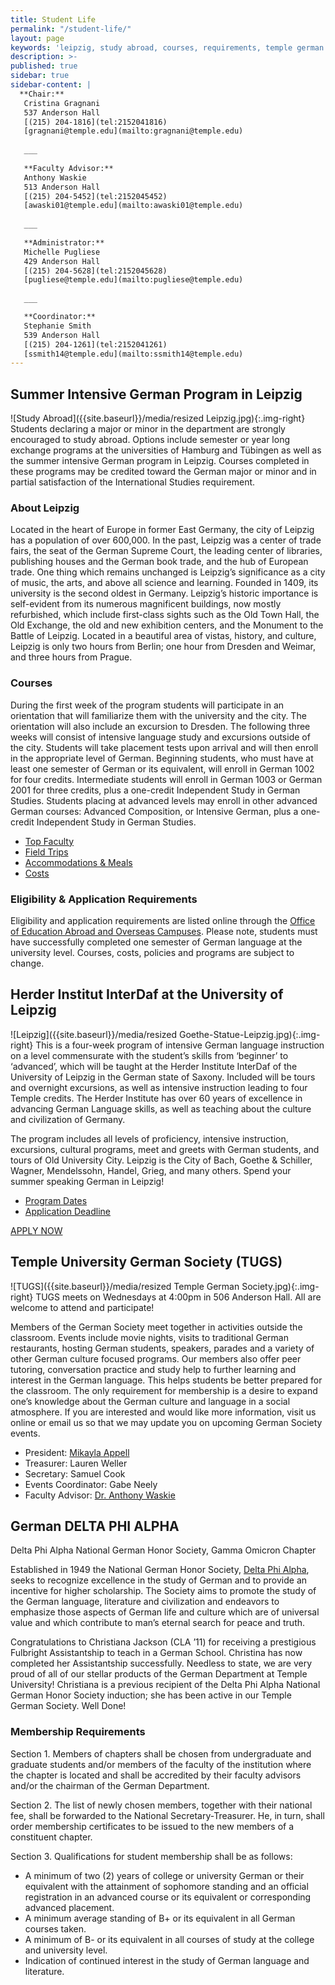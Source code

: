 ```yaml
---
title: Student Life
permalink: "/student-life/"
layout: page
keywords: 'leipzig, study abroad, courses, requirements, temple german society, delta phi alpha'
description: >- 
published: true
sidebar: true
sidebar-content: |
  **Chair:**  
   Cristina Gragnani  
   537 Anderson Hall  
   [(215) 204-1816](tel:2152041816)  
   [gragnani@temple.edu](mailto:gragnani@temple.edu)  
   
   ___
   
   **Faculty Advisor:**  
   Anthony Waskie  
   513 Anderson Hall   
   [(215) 204-5452](tel:2152045452)  
   [awaski01@temple.edu](mailto:awaski01@temple.edu)  
   
   ___
   
   **Administrator:**  
   Michelle Pugliese  
   429 Anderson Hall   
   [(215) 204-5628](tel:2152045628)  
   [pugliese@temple.edu](mailto:pugliese@temple.edu)  
   
   ___

   **Coordinator:**  
   Stephanie Smith  
   539 Anderson Hall    
   [(215) 204-1261](tel:2152041261)   
   [ssmith14@temple.edu](mailto:ssmith14@temple.edu)
---
```


## Summer Intensive German Program in Leipzig
![Study Abroad]({{site.baseurl}}/media/resized Leipzig.jpg){:.img-right}
Students declaring a major or minor in the department are strongly encouraged to study abroad. Options include semester or year long exchange programs at the universities of Hamburg and Tübingen as well as the summer intensive German program in Leipzig. Courses completed in these programs may be credited toward the German major or minor and in partial satisfaction of the International Studies requirement.

### About Leipzig
Located in the heart of Europe in former East Germany, the city of Leipzig has a population of over 600,000. In the past, Leipzig was a center of trade fairs, the seat of the German Supreme Court, the leading center of libraries, publishing houses and the German book trade, and the hub of European trade. One thing which remains unchanged is Leipzig’s significance as a city of music, the arts, and above all science and learning. Founded in 1409, its university is the second oldest in Germany. Leipzig’s historic importance is self-evident from its numerous magnificent buildings, now mostly refurbished, which include first-class sights such as the Old Town Hall, the Old Exchange, the old and new exhibition centers, and the Monument to the Battle of Leipzig. Located in a beautiful area of vistas, history, and culture, Leipzig is only two hours from Berlin; one hour from Dresden and Weimar, and three hours from Prague.

### Courses
During the first week of the program students will participate in an orientation that will familiarize them with the university and the city. The orientation will also include an excursion to Dresden. The following three weeks will consist of intensive language study and excursions outside of the city. Students will take placement tests upon arrival and will then enroll in the appropriate level of German. Beginning students, who must have at least one semester of German or its equivalent, will enroll in German 1002 for four credits. Intermediate students will enroll in German 1003 or German 2001 for three credits, plus a one-credit Independent Study in German Studies. Students placing at advanced levels may enroll in other advanced German courses: Advanced Composition, or Intensive German, plus a one-credit Independent Study in German Studies.

- [Top Faculty](https://studyabroad.temple.edu/faculty/temple-summer-in-germany)
- [Field Trips](https://studyabroad.temple.edu/sites/temple-summer-in-germany/enrichment)
- [Accommodations & Meals](https://studyabroad.temple.edu/sites/temple-summer-in-germany/living-in-leipzig)
- [Costs](http://studyabroad.temple.edu/summer-programs-costs-scholarships-and-financial-aid)

### Eligibility & Application Requirements
Eligibility and application requirements are listed online through the [Office of Education Abroad and Overseas Campuses](http://studyabroad.temple.edu/temple-summer-in-germany-application-requirements). Please note, students must have successfully completed one semester of German language at the university level. Courses, costs, policies and programs are subject to change.

## Herder Institut InterDaf at the University of Leipzig
![Leipzig]({{site.baseurl}}/media/resized Goethe-Statue-Leipzig.jpg){:.img-right}
This is a four-week program of intensive German language instruction on a level commensurate with the student’s skills from ‘beginner’ to ‘advanced’, which will be taught at the Herder Institute InterDaf of the University of Leipzig in the German state of Saxony. Included will be tours and overnight excursions, as well as intensive instruction leading to four Temple credits. The Herder Institute has over 60 years of excellence in advancing German Language skills, as well as teaching about the culture and civilization of Germany.

The program includes all levels of proficiency, intensive instruction, excursions, cultural programs, meet and greets with German students, and tours of Old University City. Leipzig is the City of Bach, Goethe & Schiller, Wagner, Mendelssohn, Handel, Grieg, and many others. Spend your summer speaking German in Leipzig!

- [Program Dates](https://studyabroad.temple.edu/node/572/) <br>
- [Application Deadline](https://studyabroad.temple.edu/application-deadlines) <br>

[APPLY NOW](https://studyabroad.temple.edu/sites/temple-summer-in-germany)

## Temple University German Society (TUGS)
![TUGS]({{site.baseurl}}/media/resized Temple German Society.jpg){:.img-right}
TUGS meets on Wednesdays at 4:00pm in 506 Anderson Hall. All are welcome to attend and participate!

Members of the German Society meet together in activities outside the classroom. Events include movie nights, visits to traditional German restaurants, hosting German students, speakers, parades and a variety of other German culture focused programs. Our members also offer peer tutoring, conversation practice and study help to further learning and interest in the German language. This helps students be better prepared for the classroom. The only requirement for membership is a desire to expand one’s knowledge about the German culture and language in a social atmosphere. If you are interested and would like more information, visit us online or email us so that we may update you on upcoming German Society events.

- President: [Mikayla Appell](mailto:tue61733@temple.edu)
- Treasurer: Lauren Weller
- Secretary: Samuel Cook
- Events Coordinator: Gabe Neely
- Faculty Advisor: [Dr. Anthony Waskie](mailto:awaski01@temple.edu)

## German DELTA PHI ALPHA
Delta Phi Alpha National German Honor Society, Gamma Omicron Chapter

Established in 1949 the National German Honor Society, [Delta Phi Alpha](http://www.deltaphialpha.org/), seeks to recognize excellence in the study of German and to provide an incentive for higher scholarship. The Society aims to promote the study of the German language, literature and civilization and endeavors to emphasize those aspects of German life and culture which are of universal value and which contribute to man’s eternal search for peace and truth.

Congratulations to Christiana Jackson (CLA ’11) for receiving a prestigious Fulbright Assistantship to teach in a German School. Christina has now completed her Assistantship successfully. Needless to state, we are very proud of all of our stellar products of the German Department at Temple University! Christiana is a previous recipient of the Delta Phi Alpha National German Honor Society induction; she has been active in our Temple German Society. Well Done!

### Membership Requirements
Section 1. Members of chapters shall be chosen from undergraduate and graduate students and/or members of the faculty of the institution where the chapter is located and shall be accredited by their faculty advisors and/or the chairman of the German Department.

Section 2. The list of newly chosen members, together with their national fee, shall be forwarded to the National Secretary-Treasurer. He, in turn, shall order membership certificates to be issued to the new members of a constituent chapter.

Section 3. Qualifications for student membership shall be as follows:
- A minimum of two (2) years of college or university German or their equivalent with the attainment of sophomore standing and an official registration in an advanced course or its equivalent or corresponding advanced placement.
- A minimum average standing of B+ or its equivalent in all German courses taken.
- A minimum of B- or its equivalent in all courses of study at the college and university level.
- Indication of continued interest in the study of German language and literature.
